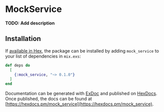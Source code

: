 # MockService

**TODO: Add description**

## Installation

If [available in Hex](https://hex.pm/docs/publish), the package can be installed
by adding `mock_service` to your list of dependencies in `mix.exs`:

```elixir
def deps do
  [
    {:mock_service, "~> 0.1.0"}
  ]
end
```

Documentation can be generated with [ExDoc](https://github.com/elixir-lang/ex_doc)
and published on [HexDocs](https://hexdocs.pm). Once published, the docs can
be found at [https://hexdocs.pm/mock_service](https://hexdocs.pm/mock_service).

